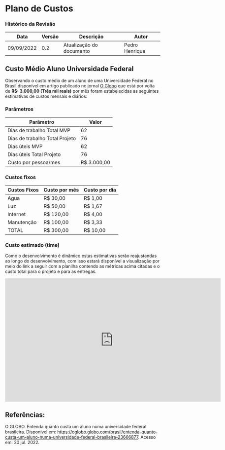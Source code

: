 # Plano de Custos

### Histórico da Revisão
| Data       | Versão | Descrição                    | Autor                   |
| ---------- | ------ | ---------------------------- | ----------------------- |
| 09/09/2022 | 0.2    | Atualização do documento     | Pedro Henrique          |
## Custo Médio Aluno Universidade Federal

Observando o custo médio de um aluno de uma Universidade Federal no Brasil disponível em artigo publicado no jornal [O Globo](https://oglobo.globo.com/brasil/entenda-quanto-custa-um-aluno-numa-universidade-federal-brasileira-23666877) que está por volta de **R$: 3.000,00 (Três mil reais)** por mês foram estabelecidas as seguintes estimativas de custos mensais e diários:

### Parâmetros
| Parâmetro | Valor |
| ----- | ----- |
|Dias de trabalho Total MVP	| 62|
|Dias de trabalho Total Projeto | 76|
|Dias úteis MVP	| 62|
|Dias úteis Total Projeto	| 76|
|Custo por pessoa/mes	| R$ 3.000,00 |

### Custos fixos

| Custos Fixos | Custo por mês | Custo por dia |
| ------------ | ------------- | ------------- |
|Agua	| R$ 30,00	| R$ 1,00|
|Luz	| R$ 50,00	| R$ 1,67|
|Internet	| R$ 120,00	| R$ 4,00|
|Manutenção	| R$ 100,00	| R$ 3,33|
|TOTAL	| R$ 300,00	| R$ 10,00|

### Custo estimado (time)

Como o desenvolvimento é dinâmico estas estimativas serão reajustandas ao longo do desenvolvimento, com isso estará disponível a visualização por meio do link a seguir com a planilha contendo as métricas acima citadas e o custo total para o projeto e para as entregas.

<iframe src="https://docs.google.com/spreadsheets/d/e/2PACX-1vS6k3sntpJEbjxZ_fBJ8pUMdx_PrZ2Ucbi1Rf4K0J6zAY4c1kSHp4aBATZnzjUtZCQorKLrFqurLpnO/pubhtml?gid=0&amp;single=true&amp;widget=true&amp;headers=false" width="700" height="400" frameborder="0"></iframe>

## Referências:

O GLOBO. Entenda quanto custa um aluno numa universidade federal brasileira. Disponível em: <https://oglobo.globo.com/brasil/entenda-quanto-custa-um-aluno-numa-universidade-federal-brasileira-23666877>. Acesso em: 30 jul. 2022.
